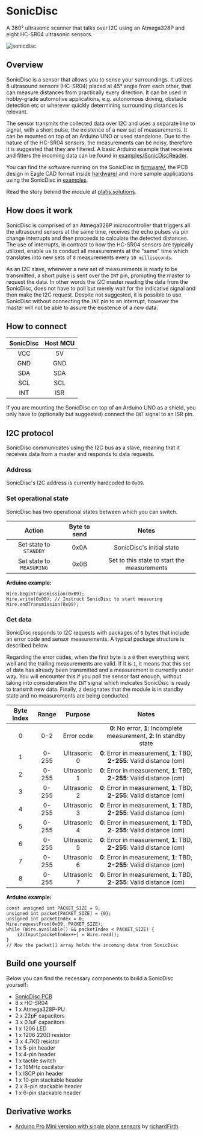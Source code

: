 # SonicDisc
A 360° ultrasonic scanner that talks over I2C using an Atmega328P and eight HC-SR04 ultrasonic sensors.

![sonicdisc](http://i.imgur.com/tKw5zAx.jpg)

## Overview
SonicDisc is a sensor that allows you to sense your surroundings. It utilizes 8 ultrasound sensors (HC-SR04) placed at 45° angle from each other, that can measure distances from practically every direction. It can be used in hobby-grade automotive applications, e.g. autonomous driving, obstacle detection etc or wherever quickly determining surrounding distances is relevant.

The sensor transmits the collected data over I2C and uses a separate line to signal, with a short pulse, the existence of a new set of measurements. It can be mounted on top of an Arduino UNO or used standalone. Due to the nature of the HC-SR04 sensors, the measurements can be noisy, therefore it is suggested that they are filtered. A basic Arduino example that receives and filters the incoming data can be found in [examples/SonicDiscReader](examples/SonicDiscReader).

You can find the software running on the SonicDisc in [firmware/](firmware/), the PCB design in Eagle CAD format inside [hardware/](hardware/eagle) and more sample applications using the SonicDisc in [examples](examples/).

Read the story behind the module at [platis.solutions](https://platis.solutions/blog/2017/08/27/sonicdisc-360-ultrasonic-scanner/).

## How does it work
SonicDisc is comprised of an Atmega328P microcontroller that triggers all the ultrasound sensors at the same time, receives the echo pulses via pin change interrupts and then proceeds to calculate the detected distances. The use of interrupts, in contrast to how the HC-SR04 sensors are typically utilized, enable us to conduct all measurements at the "same" time which translates into new sets of `8` measurements every `10 milliseconds`.

As an I2C slave, whenever a new set of measurements is ready to be transmitted, a short pulse is sent over the `INT` pin, prompting the master to request the data. In other words the I2C master reading the data from the SonicDisc, does not have to poll but merely wait for the indicative signal and then make the I2C request. Despite not suggested, it is possible to use SonicDisc without connecting the `INT` pin to an interrupt, however the master will not be able to assure the existence of a new data.

## How to connect
| SonicDisc | Host MCU  |
| :----:    |:----:     |
| VCC       |  5V       |
| GND       |  GND      |
| SDA       |  SDA      |
| SCL       |  SCL      |
| INT       |  ISR      |

If you are mounting the SonicDisc on top of an Arduino UNO as a shield, you only have to (optionally but suggested) connect the `INT` signal to an ISR pin.

## I2C protocol
SonicDisc communicates using the I2C bus as a slave, meaning that it receives data from a master and responds to data requests.

### Address
SonicDisc's I2C address is currently hardcoded to `0x09`.

### Set operational state
SonicDisc has two operational states between which you can switch.

| **Action**                    | **Byte to send**  | **Notes**                                   |
| :-----------:                 |:-------------:    | :----:                                      |
| Set state to `STANDBY`        | 0x0A              | SonicDisc's initial state                   |
| Set state to `MEASURING`      | 0x0B              | Set to this state to start the measurements |

**Arduino example:**
```arduino
Wire.beginTransmission(0x09);
Wire.write(0x0B); // Instruct SonicDisc to start measuring
Wire.endTransmission(0x09);
```
### Get data
SonicDisc responds to I2C requests with packages of `9` bytes that include an error code and sensor measurements. A typical package structure is described below.

Regarding the error codes, when the first byte is a `0` then everything went well and the trailing measurements are valid. If it is `1`, it means that this set of data has already been transmitted and a measurement is currently under way. You will encounter this if you poll the sensor fast enough, without taking into consideration the `INT` signal which indicates SonicDisc is ready to transmit new data. Finally, `2` designates that the module is in standby state and no measurements are being conducted.

| **Byte Index** | **Range** | **Purpose** | **Notes**                                                               |
| :----:         |:----:   | :----:        | :----:                                                                  |
| 0              |  0-2    | Error code    | **0**: No error, **1**: Incomplete measurement, **2**: In standby state |
| 1              |  0-255  | Ultrasonic 0  | **0**: Error in measurement, **1**: TBD, **2-255**: Valid distance (cm) |
| 2              |  0-255  | Ultrasonic 1  | **0**: Error in measurement, **1**: TBD, **2-255**: Valid distance (cm) |
| 3              |  0-255  | Ultrasonic 2  | **0**: Error in measurement, **1**: TBD, **2-255**: Valid distance (cm) |
| 4              |  0-255  | Ultrasonic 3  | **0**: Error in measurement, **1**: TBD, **2-255**: Valid distance (cm) |
| 5              |  0-255  | Ultrasonic 4  | **0**: Error in measurement, **1**: TBD, **2-255**: Valid distance (cm) |
| 6              |  0-255  | Ultrasonic 5  | **0**: Error in measurement, **1**: TBD, **2-255**: Valid distance (cm) |
| 7              |  0-255  | Ultrasonic 6  | **0**: Error in measurement, **1**: TBD, **2-255**: Valid distance (cm) |
| 8              |  0-255  | Ultrasonic 7  | **0**: Error in measurement, **1**: TBD, **2-255**: Valid distance (cm) |

**Arduino example:**

```arduino
const unsigned int PACKET_SIZE = 9;
unsigned int packet[PACKET_SIZE] = {0};
unsigned int packetIndex = 0;
Wire.requestFrom(0x09, PACKET_SIZE);
while (Wire.available() && packetIndex < PACKET_SIZE) {
    i2cInput[packetIndex++] = Wire.read();
}
// Now the packet[] array holds the incoming data from SonicDisc
```

## Build one yourself
Below you can find the necessary components to build a SonicDisc yourself:

* [SonicDisc PCB](https://www.pcbway.com/project/shareproject/SonicDisc___A_360__ultrasonic_scanner__rev_1_.html)
* 8 x HC-SR04
* 1 x Atmega328P-PU
* 2 x 22pF capacitors
* 3 x 0.1uF capacitors
* 1 x 1206 LED
* 1 x 1206 220Ω resistor
* 3 x 4.7KΩ resistor
* 1 x 5-pin header
* 1 x 4-pin header
* 1 x tactile switch
* 1 x 16MHz oscillator
* 1 x ISCP pin header
* 1 x 10-pin stackable header
* 2 x 8-pin stackable header
* 1 x 6-pin stackable header

## Derivative works
* [Arduino Pro Mini version with single plane sensors](https://github.com/richardFirth/sonicdisc) by [richardFirth](https://github.com/richardFirth).
